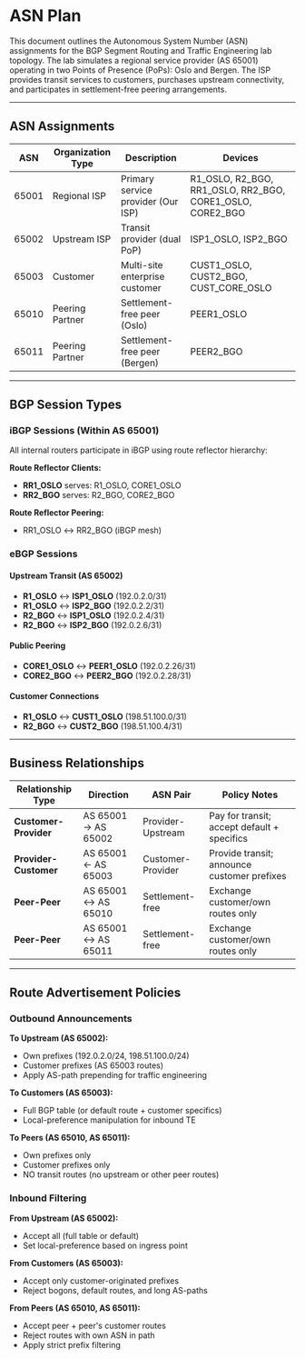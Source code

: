# ASN Plan

This document outlines the Autonomous System Number (ASN) assignments for the BGP Segment Routing and Traffic Engineering lab topology. The lab simulates a regional service provider (AS 65001) operating in two Points of Presence (PoPs): Oslo and Bergen. The ISP provides transit services to customers, purchases upstream connectivity, and participates in settlement-free peering arrangements.

---

## ASN Assignments

| ASN    | Organization Type | Description                         | Devices                                                   |
|--------|-------------------|-------------------------------------|-----------------------------------------------------------|
| 65001  | Regional ISP      | Primary service provider (Our ISP)  | R1_OSLO, R2_BGO, RR1_OSLO, RR2_BGO, CORE1_OSLO, CORE2_BGO |
| 65002  | Upstream ISP      | Transit provider (dual PoP)         | ISP1_OSLO, ISP2_BGO                                       |
| 65003  | Customer          | Multi-site enterprise customer      | CUST1_OSLO, CUST2_BGO, CUST_CORE_OSLO                     |
| 65010  | Peering Partner   | Settlement-free peer (Oslo)         | PEER1_OSLO                                                |
| 65011  | Peering Partner   | Settlement-free peer (Bergen)       | PEER2_BGO                                                 |

---

## BGP Session Types

### iBGP Sessions (Within AS 65001)
All internal routers participate in iBGP using route reflector hierarchy:

**Route Reflector Clients:**
- **RR1_OSLO** serves: R1_OSLO, CORE1_OSLO
- **RR2_BGO** serves: R2_BGO, CORE2_BGO

**Route Reflector Peering:**
- RR1_OSLO ↔ RR2_BGO (iBGP mesh)

### eBGP Sessions

#### Upstream Transit (AS 65002)
- **R1_OSLO** ↔ **ISP1_OSLO** (192.0.2.0/31)
- **R1_OSLO** ↔ **ISP2_BGO** (192.0.2.2/31)
- **R2_BGO** ↔ **ISP1_OSLO** (192.0.2.4/31)
- **R2_BGO** ↔ **ISP2_BGO** (192.0.2.6/31)

#### Public Peering
- **CORE1_OSLO** ↔ **PEER1_OSLO** (192.0.2.26/31)
- **CORE2_BGO** ↔ **PEER2_BGO** (192.0.2.28/31)

#### Customer Connections
- **R1_OSLO** ↔ **CUST1_OSLO** (198.51.100.0/31)
- **R2_BGO** ↔ **CUST2_BGO** (198.51.100.4/31)

---

## Business Relationships

| Relationship Type     | Direction           | ASN Pair          | Policy Notes                                |
|-----------------------|---------------------|-------------------|---------------------------------------------|
| **Customer-Provider** | AS 65001 → AS 65002 | Provider-Upstream | Pay for transit; accept default + specifics |
| **Provider-Customer** | AS 65001 ← AS 65003 | Customer-Provider | Provide transit; announce customer prefixes |
| **Peer-Peer**         | AS 65001 ↔ AS 65010 | Settlement-free   | Exchange customer/own routes only           |
| **Peer-Peer**         | AS 65001 ↔ AS 65011 | Settlement-free   | Exchange customer/own routes only           |

---

## Route Advertisement Policies

### Outbound Announcements

**To Upstream (AS 65002):**
- Own prefixes (192.0.2.0/24, 198.51.100.0/24)
- Customer prefixes (AS 65003 routes)
- Apply AS-path prepending for traffic engineering

**To Customers (AS 65003):**
- Full BGP table (or default route + customer specifics)
- Local-preference manipulation for inbound TE

**To Peers (AS 65010, AS 65011):**
- Own prefixes only
- Customer prefixes only
- NO transit routes (no upstream or other peer routes)

### Inbound Filtering

**From Upstream (AS 65002):**
- Accept all (full table or default)
- Set local-preference based on ingress point

**From Customers (AS 65003):**
- Accept only customer-originated prefixes
- Reject bogons, default routes, and long AS-paths

**From Peers (AS 65010, AS 65011):**
- Accept peer + peer's customer routes
- Reject routes with own ASN in path
- Apply strict prefix filtering 